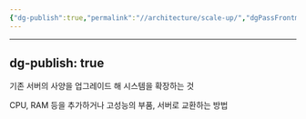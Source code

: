 ```yaml
---
{"dg-publish":true,"permalink":"//architecture/scale-up/","dgPassFrontmatter":true}
---
```



---
dg-publish: true
---
기존 서버의 사양을 업그레이드 해 시스템을 확장하는 것

CPU, RAM 등을 추가하거나 고성능의 부품, 서버로 교환하는 방법